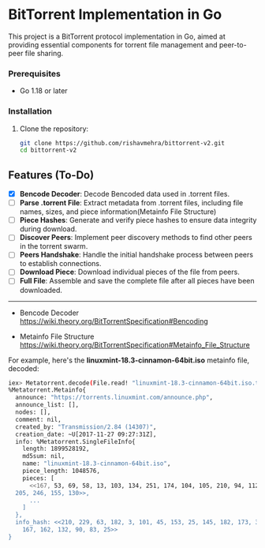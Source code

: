 # BitTorrent Implementation in Go

This project is a BitTorrent protocol implementation in Go, aimed at providing essential components for torrent file management and peer-to-peer file sharing.

### Prerequisites

- Go 1.18 or later

### Installation

1. Clone the repository:
   ```bash
   git clone https://github.com/rishavmehra/bittorrent-v2.git
   cd bittorrent-v2


## Features (To-Do)

- [x] **Bencode Decoder**: Decode Bencoded data used in .torrent files.
- [ ] **Parse .torrent File**: Extract metadata from .torrent files, including file names, sizes, and piece information(Metainfo File Structure)
- [ ] **Piece Hashes**: Generate and verify piece hashes to ensure data integrity during download.
- [ ] **Discover Peers**: Implement peer discovery methods to find other peers in the torrent swarm.
- [ ] **Peers Handshake**: Handle the initial handshake process between peers to establish connections.
- [ ] **Download Piece**: Download individual pieces of the file from peers.
- [ ] **Full File**: Assemble and save the complete file after all pieces have been downloaded.
---

- Bencode Decoder
   https://wiki.theory.org/BitTorrentSpecification#Bencoding

- Metainfo File Structure
   https://wiki.theory.org/BitTorrentSpecification#Metainfo_File_Structure

For example, here's the **linuxmint-18.3-cinnamon-64bit.iso** metainfo file, decoded:
```bash
iex> Metatorrent.decode(File.read! "linuxmint-18.3-cinnamon-64bit.iso.torrent")
%Metatorrent.Metainfo{
  announce: "https://torrents.linuxmint.com/announce.php",
  announce_list: [],
  nodes: [],
  comment: nil,
  created_by: "Transmission/2.84 (14307)",
  creation_date: ~U[2017-11-27 09:27:31Z],
  info: %Metatorrent.SingleFileInfo{
    length: 1899528192,
    md5sum: nil,
    name: "linuxmint-18.3-cinnamon-64bit.iso",
    piece_length: 1048576,
    pieces: [
      <<167, 53, 69, 58, 13, 103, 134, 251, 174, 104, 105, 210, 94, 112, 197, 52,
  205, 246, 155, 130>>,
      ...
    ]
  },
  info_hash: <<210, 229, 63, 182, 3, 101, 45, 153, 25, 145, 182, 173, 35, 87,
    167, 162, 132, 90, 83, 25>>
}

```